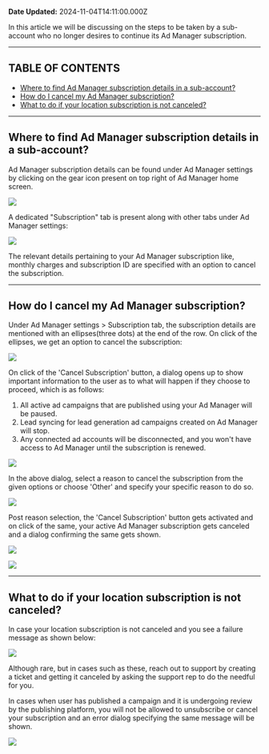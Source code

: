 **Date Updated:** 2024-11-04T14:11:00.000Z

In this article we will be discussing on the steps to be taken by a sub-account who no longer desires to continue its Ad Manager subscription.

  
---

## **TABLE OF CONTENTS**

  
* [Where to find Ad Manager subscription details in a sub-account?](#Where-to-find-Ad-Manager-subscription-details-in-a-sub-account?)
* [How do I cancel my Ad Manager subscription?](#How-do-I-cancel-my-Ad-Manager-subscription?)
* [What to do if your location subscription is not canceled?](#What-to-do-if-your-location-subscription-is-not-canceled?)

  
---

## **Where to find Ad Manager subscription details in a sub-account?**

  
Ad Manager subscription details can be found under Ad Manager settings by clicking on the gear icon present on top right of Ad Manager home screen.

  
![](https://s3.amazonaws.com/cdn.freshdesk.com/data/helpdesk/attachments/production/155035489818/original/WeT0igOnpqjf1w4K9f5z7AQixM04KRmXLA.png?1730030842)

  
A dedicated "Subscription" tab is present along with other tabs under Ad Manager settings:

  
![](https://s3.amazonaws.com/cdn.freshdesk.com/data/helpdesk/attachments/production/155035490088/original/uy0Lp30JtBTbisRIHzgSCVIQNlyAYDgNAA.png?1730031624)

  
The relevant details pertaining to your Ad Manager subscription like, monthly charges and subscription ID are specified with an option to cancel the subscription.

---

## **How do I cancel my Ad Manager subscription?**

  
Under Ad Manager settings > Subscription tab, the subscription details are mentioned with an ellipses(three dots) at the end of the row. On click of the ellipses, we get an option to cancel the subscription:

  
![](https://s3.amazonaws.com/cdn.freshdesk.com/data/helpdesk/attachments/production/155035490093/original/fZ39FLBAbdFENJlhumTnnc-XhEV34PNuTA.png?1730031637)

  
On click of the 'Cancel Subscription' button, a dialog opens up to show important information to the user as to what will happen if they choose to proceed, which is as follows:

1. All active ad campaigns that are published using your Ad Manager will be paused.
2. Lead syncing for lead generation ad campaigns created on Ad Manager will stop.
3. Any connected ad accounts will be disconnected, and you won't have access to Ad Manager until the subscription is renewed.

![](https://s3.amazonaws.com/cdn.freshdesk.com/data/helpdesk/attachments/production/155035490435/original/CRVVo0hiqmdqBTf3WRoFD8M4XmwxPsGRmg.png?1730032265)

  
In the above dialog, select a reason to cancel the subscription from the given options or choose 'Other' and specify your specific reason to do so.

  
![](https://s3.amazonaws.com/cdn.freshdesk.com/data/helpdesk/attachments/production/155035490621/original/uQJ5WbWHkTXBOZlXvY3oSnChgmQaQ-UeYw.png?1730032570)

  
Post reason selection, the 'Cancel Subscription' button gets activated and on click of the same, your active Ad Manager subscription gets canceled and a dialog confirming the same gets shown.  
  
![](https://s3.amazonaws.com/cdn.freshdesk.com/data/helpdesk/attachments/production/155035503329/original/vZh9BqqYivAT8ikTmYVaXA2OcsA0f3HO2Q.png?1730058863)

  
![](https://s3.amazonaws.com/cdn.freshdesk.com/data/helpdesk/attachments/production/155035924259/original/mqc2kaY8F1HuXEC3KC2D22uAdOlQLPBMqA.png?1730709463)  

  
---

## **What to do if your location subscription is not canceled?**

  
In case your location subscription is not canceled and you see a failure message as shown below:

  
![](https://s3.amazonaws.com/cdn.freshdesk.com/data/helpdesk/attachments/production/155035924175/original/ulM3qpj9mP_LxA9zxGPWxgT6MF-j7oYMdQ.png?1730709420)

  
Although rare, but in cases such as these, reach out to support by creating a ticket and getting it canceled by asking the support rep to do the needful for you.

  
In cases when user has published a campaign and it is undergoing review by the publishing platform, you will not be allowed to unsubscribe or cancel your subscription and an error dialog specifying the same message will be shown.

![](https://s3.amazonaws.com/cdn.freshdesk.com/data/helpdesk/attachments/production/155035924070/original/4jAJ_m8JpOFIZkkVlqAvZEyvo_TkygvwRg.png?1730709356)
  
  
